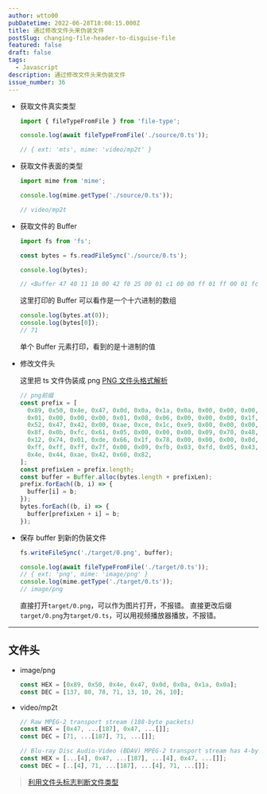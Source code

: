 ```yaml
---
author: wtto00
pubDatetime: 2022-06-28T18:08:15.000Z
title: 通过修改文件头来伪装文件
postSlug: changing-file-header-to-disguise-file
featured: false
draft: false
tags:
  - Javascript
description: 通过修改文件头来伪装文件
issue_number: 36
---
```


- 获取文件真实类型

  ```javascript
  import { fileTypeFromFile } from 'file-type';

  console.log(await fileTypeFromFile('./source/0.ts'));

  // { ext: 'mts', mime: 'video/mp2t' }
  ```

- 获取文件表面的类型

  ```javascript
  import mime from 'mime';

  console.log(mime.getType('./source/0.ts'));

  // video/mp2t
  ```

- 获取文件的 Buffer

  ```javascript
  import fs from 'fs';

  const bytes = fs.readFileSync('./source/0.ts');

  console.log(bytes);

  // <Buffer 47 40 11 10 00 42 f0 25 00 01 c1 00 00 ff 01 ff 00 01 fc 80 14 48 12 01 06 46 46 6d 70 65 67 09 53 65 72 76 69 63 65 30 31 77 7c 43 ca ff ff ff ff ff ... 2931246 more bytes>
  ```

  这里打印的 Buffer 可以看作是一个十六进制的数组

  ```javascript
  console.log(bytes.at(0));
  console.log(bytes[0]);
  // 71
  ```

  单个 Buffer 元素打印，看到的是十进制的值

- 修改文件头

  这里把 ts 文件伪装成 png
  [PNG 文件头格式解析](https://blog.csdn.net/u013943420/article/details/76855416)

  ```javascript
  // png前缀
  const prefix = [
    0x89, 0x50, 0x4e, 0x47, 0x0d, 0x0a, 0x1a, 0x0a, 0x00, 0x00, 0x00, 0x0d, 0x49, 0x48, 0x44, 0x52, 0x00, 0x00, 0x00,
    0x01, 0x00, 0x00, 0x00, 0x01, 0x08, 0x06, 0x00, 0x00, 0x00, 0x1f, 0x15, 0xc4, 0x89, 0x00, 0x00, 0x00, 0x01, 0x73,
    0x52, 0x47, 0x42, 0x00, 0xae, 0xce, 0x1c, 0xe9, 0x00, 0x00, 0x00, 0x04, 0x67, 0x41, 0x4d, 0x41, 0x00, 0x00, 0xb1,
    0x8f, 0x0b, 0xfc, 0x61, 0x05, 0x00, 0x00, 0x00, 0x09, 0x70, 0x48, 0x59, 0x73, 0x00, 0x00, 0x12, 0x74, 0x00, 0x00,
    0x12, 0x74, 0x01, 0xde, 0x66, 0x1f, 0x78, 0x00, 0x00, 0x00, 0x0d, 0x49, 0x44, 0x41, 0x54, 0x18, 0x57, 0x63, 0xf8,
    0xff, 0xff, 0xff, 0x7f, 0x00, 0x09, 0xfb, 0x03, 0xfd, 0x05, 0x43, 0x45, 0xca, 0x00, 0x00, 0x00, 0x00, 0x49, 0x45,
    0x4e, 0x44, 0xae, 0x42, 0x60, 0x82,
  ];
  const prefixLen = prefix.length;
  const buffer = Buffer.alloc(bytes.length + prefixLen);
  prefix.forEach((b, i) => {
    buffer[i] = b;
  });
  bytes.forEach((b, i) => {
    buffer[prefixLen + i] = b;
  });
  ```

- 保存 buffer 到新的伪装文件

  ```javascript
  fs.writeFileSync('./target/0.png', buffer);

  console.log(await fileTypeFromFile('./target/0.ts'));
  // { ext: 'png', mime: 'image/png' }
  console.log(mime.getType('./target/0.ts'));
  // image/png
  ```

  直接打开`target/0.png`，可以作为图片打开，不报错。
  直接更改后缀`target/0.png`为`target/0.ts`，可以用视频播放器播放，不报错。

---

## 文件头

- image/png

  ```javascript
  const HEX = [0x89, 0x50, 0x4e, 0x47, 0x0d, 0x0a, 0x1a, 0x0a];
  const DEC = [137, 80, 78, 71, 13, 10, 26, 10];
  ```

- video/mp2t

  ```javascript
  // Raw MPEG-2 transport stream (188-byte packets)
  const HEX = [0x47, ...[187], 0x47, ...[]];
  const DEC = [71, ...[187], 71, ...[]];

  // Blu-ray Disc Audio-Video (BDAV) MPEG-2 transport stream has 4-byte TP_extra_header before each 188-byte packet
  const HEX = [...[4], 0x47, ...[187], ...[4], 0x47, ...[]];
  const DEC = [..[4], 71, ...[187], ...[4], 71, ...[]];
  ```

> [利用文件头标志判断文件类型](https://blog.mythsman.com/post/5d301940976abc05b345469f/)
